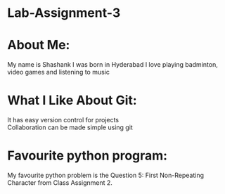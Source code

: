 # Lab-Assignment-3

# About Me:
My name is Shashank
I was born in Hyderabad
I love playing badminton, video games and listening to music

# What I Like About Git:
It has easy version control for projects  
Collaboration can be made simple using git

# Favourite python program:
My favourite python problem is the Question 5: First Non-Repeating Character from Class Assignment 2.
